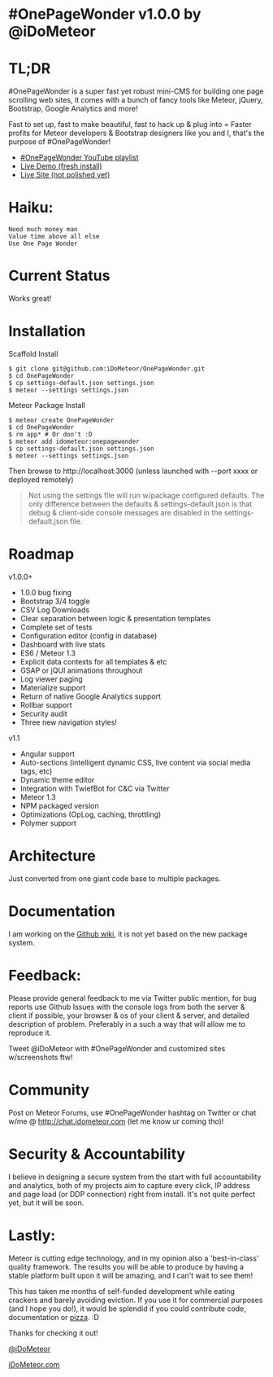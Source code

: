 # #OnePageWonder v1.0.0  by @iDoMeteor

# TL;DR

 #OnePageWonder is a super fast yet robust mini-CMS for building one page scrolling web sites, it comes with a bunch of fancy tools like Meteor, jQuery, Bootstrap, Google Analytics and more!

Fast to set up, fast to make beautiful, fast to hack up & plug into = Faster profits for Meteor developers & Bootstrap designers like you and I, that's the purpose of #OnePageWonder!

* [#OnePageWonder YouTube playlist](https://www.youtube.com/playlist?list=PLz5iYsoODTu6kzFGCfB4a1JXw1ZpJXLqg)
* [Live Demo (fresh install)](http://demo.idometeor.com)
* [Live Site (not polished yet)](http://idometeor.com)

# Haiku:

    Need much money man
    Value time above all else
    Use One Page Wonder

# Current Status

Works great!

# Installation

Scaffold Install

    $ git clone git@github.com:iDoMeteor/OnePageWonder.git
    $ cd OnePageWonder
    $ cp settings-default.json settings.json
    $ meteor --settings settings.json

Meteor Package Install

    $ meteor create OnePageWonder
    $ cd OnePageWonder
    $ rm app* # Or don't :D
    $ meteor add idometeor:onepagewonder
    $ cp settings-default.json settings.json
    $ meteor --settings settings.json

Then browse to http://localhost:3000 (unless launched with --port xxxx or deployed remotely)

> Not using the settings file will run w/package configured defaults.  The only
> difference between the defaults & settings-default.json is that debug &
> client-side console messages are disabled in the settings-default.json file.

# Roadmap

v1.0.0+
* 1.0.0 bug fixing
* Bootstrap 3/4 toggle
* CSV Log Downloads
* Clear separation between logic & presentation templates
* Complete set of tests
* Configuration editor (config in database)
* Dashboard with live stats
* ES6 / Meteor 1.3
* Explicit data contexts for all templates & etc
* GSAP or jQUI animations throughout
* Log viewer paging
* Materialize support
* Return of native Google Analytics support
* Rollbar support
* Security audit
* Three new navigation styles!

v1.1
* Angular support
* Auto-sections (intelligent dynamic CSS, live content via social media tags, etc)
* Dynamic theme editor
* Integration with TwiefBot for C&C via Twitter
* Meteor 1.3
* NPM packaged version
* Optimizations (OpLog, caching, throttling)
* Polymer support

# Architecture

Just converted from one giant code base to multiple packages.

# Documentation

I am working on the [Github wiki](https://github.com/iDoMeteor/OnePageWonder/wiki), it is not yet based on the new package system.

# Feedback:

Please provide general feedback to me via Twitter public mention, for bug reports use Github Issues with the console logs from both the server & client if possible, your browser & os of your client & server, and detailed description of problem.  Preferably in a such a way that will allow me to reproduce it.

Tweet @iDoMeteor with #OnePageWonder and customized sites w/screenshots ftw!

# Community

Post on Meteor Forums, use #OnePageWonder hashtag on Twitter or chat w/me @
http://chat.idometeor.com (let me know ur coming tho)!

# Security & Accountability

I believe in designing a secure system from the start with full accountability and analytics, both of my projects aim to capture every click, IP address and page load (or DDP connection) right from install.  It's not quite perfect yet, but it will be soon.

# Lastly:

Meteor is cutting edge technology, and in my opinion also a 'best-in-class' quality framework.  The results you will be able to produce by having a stable platform built upon it will be amazing, and I can't wait to see them!

This has taken me months of self-funded development while eating crackers and barely avoiding eviction. If you use it for commercial purposes (and I hope you do!), it would be splendid if you could contribute code, documentation or [pizza](http://paypal.com/iDoMeteor). :D

Thanks for checking it out!

[@iDoMeteor](http://twitter.com/iDoMeteor)

[iDoMeteor.com](http://iDoMeteor.com)
